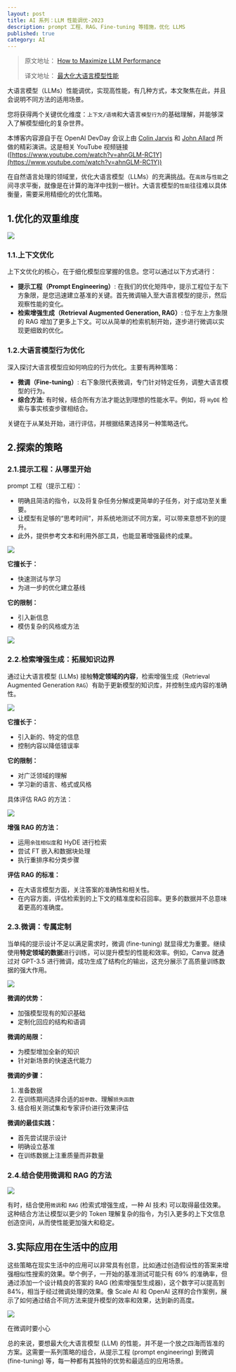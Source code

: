 ```yaml
---
layout: post
title: AI 系列：LLM 性能调优-2023
description: prompt 工程、RAG、Fine-tuning 等措施，优化 LLMS 
published: true
category: AI
---
```


> 原文地址： [How to Maximize LLM Performance](https://humanloop.com/blog/optimizing-llms)
> 
> 译文地址： [最大化大语言模型性能](https://baoyu.io/translations/llm/maximizing-llm-performace)

大语言模型（LLMs）性能调优，实现高性能，有几种方式，本文聚焦在此，并且会说明不同方法的适用场景。

您将获得两个关键优化维度：`上下文/语境`和大语言`模型行为`的基础理解，并能够深入了解模型细化的复杂世界。


本博客内容源自于在 OpenAI DevDay 会议上由 [Colin Jarvis](https://www.linkedin.com/in/colin-jarvis-50019658) 和 [John Allard](https://www.linkedin.com/in/jhallard/) 所做的精彩演讲。这是相关 YouTube 视频链接 ([https://www.youtube.com/watch?v=ahnGLM-RC1Y](https://www.youtube.com/watch?v=ahnGLM-RC1Y))

在自然语言处理的领域里，优化大语言模型（LLMs）的充满挑战。在`高效`与`性能`之间寻求平衡，就像是在计算的海洋中找到一根针。大语言模型的`性能`往往难以具体衡量，需要采用精细化的优化策略。



## 1.[](#优化的双重维度)优化的双重维度

![](/images/ai-series/optimize-llms/superai.png)

### 1.1.[](#上下文优化)上下文优化

上下文优化的核心，在于细化模型应掌握的信息。您可以通过以下方式进行：

+   **提示工程（Prompt Engineering）**: 在我们的优化矩阵中，提示工程位于左下方象限，是您迅速建立基准的关键。首先微调输入至大语言模型的提示，然后观察性能的变化。
+   **检索增强生成（Retrieval Augmented Generation, RAG）**: 位于左上方象限的 RAG 增加了更多上下文。可以从简单的检索机制开始，逐步进行微调以实现更细致的优化。

### 1.2.[](#大语言模型行为优化)大语言模型行为优化

深入探讨大语言模型应如何响应的行为优化。主要有两种策略：

+   **微调（Fine-tuning）**: 右下象限代表微调，专门针对特定任务，调整大语言模型的行为。
+   **综合方法**: 有时候，结合所有方法才能达到理想的性能水平。例如，将 `HyDE` 检索与事实核查步骤相结合。

关键在于从某处开始，进行评估，并根据结果选择另一种策略迭代。

## 2.[](#探索的策略)探索的策略

### 2.1.[](#提示工程从哪里开始)提示工程：从哪里开始

prompt 工程（提示工程）：

* 明确且简洁的指令，以及将复杂任务分解成更简单的子任务，对于成功至关重要。
* 让模型有足够的“思考时间”，并系统地测试不同方案，可以带来意想不到的提升。
* 此外，提供参考文本和利用外部工具，也能显著增强最终的成果。

![](/images/ai-series/optimize-llms/prompt-engineering.jpg)

**它擅长于：**

+   快速测试与学习
+   为进一步的优化建立基线

**它的限制：**

+   引入新信息
+   模仿复杂的风格或方法

![](/images/llm/maximizing-llm-performace/IMG20231106124118.jpg)

### 2.2.[](#检索增强生成拓展知识边界)检索增强生成：拓展知识边界

通过让大语言模型 (LLMs) 接触**特定领域的内容**，检索增强生成（Retrieval Augmented Generation `RAG`）有助于更新模型的知识库，并控制生成内容的准确性。

![](/images/ai-series/optimize-llms/rag-overview.png)

**它擅长于：**

+   引入新的、特定的信息
+   控制内容以降低错误率

**它的限制：**

+   对广泛领域的理解
+   学习新的语言、格式或风格


具体评估 RAG 的方法：

![](/images/ai-series/optimize-llms/rag-eval.jpg)

**增强 RAG 的方法：**

+   运用`余弦相似度`和 HyDE 进行检索
+   尝试 FT 嵌入和数据块处理
+   执行重排序和分类步骤

**评估 RAG 的标准：**

+   在大语言模型方面，关注答案的准确性和相关性。
+   在内容方面，评估检索到的上下文的精准度和召回率。更多的数据并不总意味着更高的准确度。



### 2.3.[](#微调专属定制)微调：专属定制

当单纯的提示设计不足以满足需求时，微调 (fine-tuning) 就显得尤为重要。继续使用**特定领域的数据**进行训练，可以提升模型的性能和效率。例如，Canva 就通过对 GPT-3.5 进行微调，成功生成了结构化的输出，这充分展示了高质量训练数据的强大作用。

![](/images/ai-series/optimize-llms/finetuning.jpg)

**微调的优势：**

+   加强模型现有的知识基础
+   定制化回应的结构和语调

**微调的局限：**

+   为模型增加全新的知识
+   针对新场景的快速迭代能力

**微调的步骤：**

1.  准备数据
2.  在训练期间选择合适的`超参数`、理解`损失函数`
3.  结合相关测试集和专家评价进行效果评估

**微调的最佳实践：**

+   首先尝试提示设计
+   明确设立基准
+   在训练数据上注重质量而非数量



### 2.4.[](#结合使用微调和-rag-的方法)结合使用微调和 RAG 的方法

![](/images/ai-series/optimize-llms/rag-vs-fine-tuning.png)

有时，结合使用`微调`和 `RAG` (检索式增强生成，一种 AI 技术) 可以取得最佳效果。这种结合方法让模型以更少的 Token 理解复杂的指令，为引入更多的上下文信息创造空间，从而使性能更加强大和稳定。


## 3.[](#实际应用在生活中的应用)实际应用在生活中的应用

这些策略在现实生活中的应用可以非常具有创意，比如通过创造假设性的答案来增强相似性搜索的效果。举个例子，一开始的基准测试可能只有 69% 的准确率，但通过添加一个设计精良的答案的 RAG (检索增强型生成器)，这个数字可以提高到 84%，相当于经过微调处理的效果。像 Scale AI 和 OpenAI 这样的合作案例，展示了如何通过结合不同方法来提升模型的效率和效果，达到新的高度。

![](/images/ai-series/optimize-llms/example-flow.png)

在微调时要小心

总的来说，要想最大化大语言模型 (LLM) 的性能，并不是一个放之四海而皆准的方案。这需要一系列策略的组合，从提示工程 (prompt engineering) 到微调 (fine-tuning) 等，每一种都有其独特的优势和最适应的应用场景。





















[NingG]:    http://ningg.github.io  "NingG"
[premAI]:		https://book.premai.io/state-of-open-source-ai/








